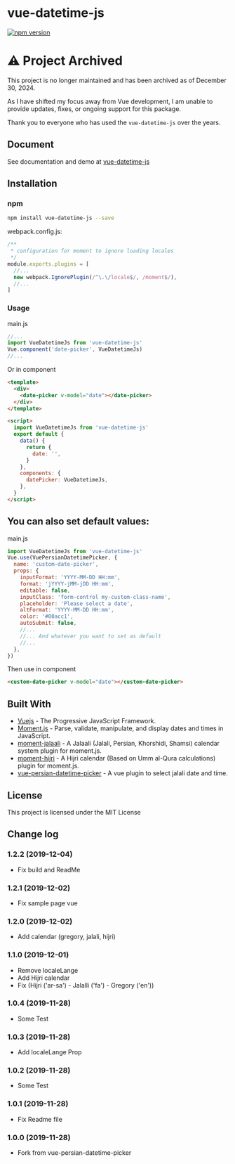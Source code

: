 # vue-datetime-js

[![npm version](https://badge.fury.io/js/vue-datetime-js.svg)](https://www.npmjs.com/package/vue-datetime-js)

# ⚠️ Project Archived

This project is no longer maintained and has been archived as of December 30, 2024.

As I have shifted my focus away from Vue development, I am unable to provide updates, fixes, or ongoing support for this package.  

Thank you to everyone who has used the `vue-datetime-js` over the years.

## Document

See documentation and demo at [vue-datetime-js](https://mahdadghasemian.github.io/vue-datetime-js)

## Installation

### npm

```bash
npm install vue-datetime-js --save
```

webpack.config.js:

```javascript
/**
 * configuration for moment to ignore loading locales
 */
module.exports.plugins = [
  //...
  new webpack.IgnorePlugin(/^\.\/locale$/, /moment$/),
  //...
]
```

### Usage

main.js

```javascript
//...
import VueDatetimeJs from 'vue-datetime-js'
Vue.component('date-picker', VueDatetimeJs)
//...
```

Or in component

```html
<template>
  <div>
    <date-picker v-model="date"></date-picker>
  </div>
</template>

<script>
  import VueDatetimeJs from 'vue-datetime-js'
  export default {
    data() {
      return {
        date: '',
      }
    },
    components: {
      datePicker: VueDatetimeJs,
    },
  }
</script>
```

## You can also set default values:

main.js

```javascript
import VueDatetimeJs from 'vue-datetime-js'
Vue.use(VuePersianDatetimePicker, {
  name: 'custom-date-picker',
  props: {
    inputFormat: 'YYYY-MM-DD HH:mm',
    format: 'jYYYY-jMM-jDD HH:mm',
    editable: false,
    inputClass: 'form-control my-custom-class-name',
    placeholder: 'Please select a date',
    altFormat: 'YYYY-MM-DD HH:mm',
    color: '#00acc1',
    autoSubmit: false,
    //...
    //... And whatever you want to set as default
    //...
  },
})
```

Then use in component

```html
<custom-date-picker v-model="date"></custom-date-picker>
```

## Built With

- [Vuejs](https://vuejs.org/) - The Progressive JavaScript Framework.
- [Moment.js](https://momentjs.com/) - Parse, validate, manipulate, and display dates and times in JavaScript.
- [moment-jalaali](https://github.com/jalaali/moment-jalaali) - A Jalaali (Jalali, Persian, Khorshidi, Shamsi) calendar system plugin for moment.js.
- [moment-hijri](https://github.com/xsoh/moment-hijri) - A Hijri calendar (Based on Umm al-Qura calculations) plugin for moment.js.
- [vue-persian-datetime-picker](https://github.com/talkhabi/vue-persian-datetime-picker.git) - A vue plugin to select jalali date and time.

## License

This project is licensed under the MIT License

## Change log

### 1.2.2 (2019-12-04)

- Fix build and ReadMe

### 1.2.1 (2019-12-02)

- Fix sample page vue

### 1.2.0 (2019-12-02)

- Add calendar (gregory, jalali, hijri)

### 1.1.0 (2019-12-01)

- Remove localeLange
- Add Hijri calendar
- Fix (Hijri ('ar-sa') - Jalalli ('fa') - Gregory ('en'))

### 1.0.4 (2019-11-28)

- Some Test

### 1.0.3 (2019-11-28)

- Add localeLange Prop

### 1.0.2 (2019-11-28)

- Some Test

### 1.0.1 (2019-11-28)

- Fix Readme file

### 1.0.0 (2019-11-28)

- Fork from vue-persian-datetime-picker

